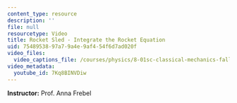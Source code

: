 ```yaml
---
content_type: resource
description: ''
file: null
resourcetype: Video
title: Rocket Sled - Integrate the Rocket Equation
uid: 75489538-97a7-9a4e-9af4-54f6d7ad020f
video_files:
  video_captions_file: /courses/physics/8-01sc-classical-mechanics-fall-2016/week-6-continuous-mass-transfer/ps.6.1-rocket-sled-problem/rocket-sled-integrate-the-rocket-equation/7Kq8BINVDiw.vtt
video_metadata:
  youtube_id: 7Kq8BINVDiw
---
```


**Instructor:** Prof. Anna Frebel